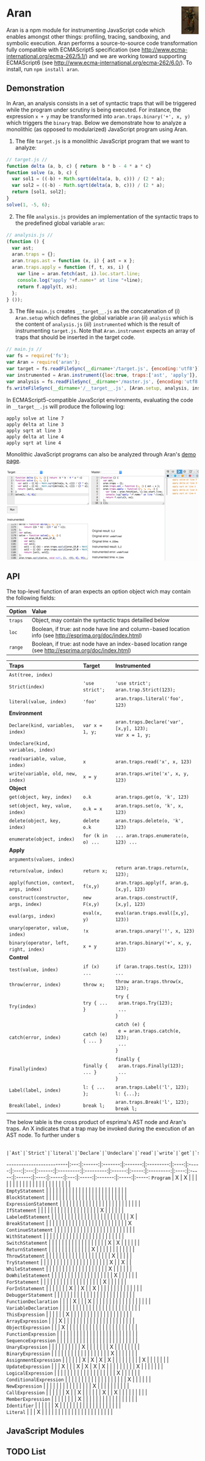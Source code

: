 # Aran <img src="aran.png" align="right" alt="aran-logo" title="Aran Linvail"/>

Aran is a npm module for instrumenting JavaScript code which enables amongst other things: profiling, tracing, sandboxing, and symbolic execution. Aran performs a source-to-source code transformation fully compatible with ECMAScript5 specification (see http://www.ecma-international.org/ecma-262/5.1/) and we are working toward supporting ECMAScript6 (see http://www.ecma-international.org/ecma-262/6.0/). To install, run `npm install aran`.

## Demonstration

In Aran, an analysis consists in a set of syntactic traps that will be triggered while the program under scrutiny is being executed.
For instance, the expression `x + y` may be transformed into `aran.traps.binary('+', x, y)` which triggers the `binary` trap.
Below we demonstrate how to analyze a monolithic (as opposed to modularized) JavaScript program using Aran.

1. The file `target.js` is a monolithic JavaScript program that we want to analyze:

  ```javascript
  // target.js //
  function delta (a, b, c) { return  b * b - 4 * a * c}
  function solve (a, b, c) {
    var sol1 = ((-b) + Math.sqrt(delta(a, b, c))) / (2 * a);
    var sol2 = ((-b) - Math.sqrt(delta(a, b, c))) / (2 * a);
    return [sol1, sol2];
  }
  solve(1, -5, 6);
  ```

2. The file `analysis.js` provides an implementation of the syntactic traps to the predefined global variable `aran`:

  ```javascript
  // analysis.js //
  (function () {
    var ast;
    aran.traps = {};
    aran.traps.ast = function (x, i) { ast = x };
    aran.traps.apply = function (f, t, xs, i) {
      var line = aran.fetch(ast, i).loc.start.line;
      console.log("apply "+f.name+" at line "+line);
      return f.apply(t, xs);
    };
  } ());
  ```

3. The file `main.js` creates `__target__.js` as the concatenation of (*i*) `Aran.setup` which defines the global variable `aran` (*ii*) `analysis` which is the content of `analysis.js` (*iii*) `instrumented` which is the result of instrumenting `target.js`. Note that `Aran.instrument` expects an array of traps that should be inserted in the target code.

  ```javascript
  // main.js //
  var fs = require('fs');
  var Aran = require('aran');
  var target = fs.readFileSync(__dirname+'/target.js', {encoding:'utf8'});
  var instrumented = Aran.instrument({loc:true, traps:['ast', 'apply']}, target);
  var analysis = fs.readFileSync(__dirname+'/master.js', {encoding:'utf8'});
  fs.writeFileSync(__dirname+'/__target__.js', [Aran.setup, analysis, instrumented].join('\n'));
  ```

In ECMAScript5-compatible JavaScript environments, evaluating the code in `__target__.js` will produce the following log: 

```
apply solve at line 7
apply delta at line 3
apply sqrt at line 3
apply delta at line 4
apply sqrt at line 4
```

Monolithic JavaScript programs can also be analyzed through Aran's [demo page](http://rawgit.com/lachrist/aran/master/glitterdust/demo.html).

<img src="demo.png" align="center" alt="demo-screenshot" title="Aran's demonstration page"/>

## API

The top-level function of aran expects an option object wich may contain the following fields:

Option  | Value
:-------|:----------------
`traps` | Object, may contain the syntactic traps detailled below
`loc`   | Boolean, if true: ast node have line and column-based location info (see http://esprima.org/doc/index.html)
`range` | Boolean, if true: ast node have an index-based location range (see http://esprima.org/doc/index.html)

Traps                                        | Target              | Instrumented
:--------------------------------------------|:--------------------|:------------------------------------------------------
`Ast(tree, index)`                           |                     |
`Strict(index)`                              | `'use strict';`     | `'use strict';`<br>`aran.trap.Strict(123);`
`literal(value, index)`                      | `'foo'`             | `aran.traps.literal('foo', 123)`
**Environment**                              |                     |
`Declare(kind, variables, index)`            | `var x = 1, y;`     | `aran.traps.Declare('var', [x,y], 123);`<br>`var x = 1, y;`
`Undeclare(kind, variables, index)`          |                     |
`read(variable, value, index)`               | `x`                 | `aran.traps.read('x', x, 123)` |
`write(variable, old, new, index)`           | `x = y`             | `aran.traps.write('x', x, y, 123)`
**Object**                                   |                     |
`get(object, key, index)`                    | `o.k`               | `aran.traps.get(o, 'k', 123)` 
`set(object, key, value, index)`             | `o.k = x`           | `aran.traps.set(o, 'k', x, 123)`
`delete(object, key, index)`                 | `delete o.k`        | `aran.traps.delete(o, 'k', 123)`
`enumerate(object, index)`                   | `for (k in o) ...`  | `... aran.traps.enumerate(o, 123) ...`
**Apply**                                    |                     |
`arguments(values, index)`                   |                     |
`return(value, index)`                       | `return x;`         | `return aran.traps.return(x, 123);`
`apply(function, context, args, index)`      | `f(x,y)`            | `aran.traps.apply(f, aran.g, [x,y], 123)`
`construct(constructor, args, index)`        | `new F(x,y)`        | `aran.traps.construct(F, [x,y], 123)`
`eval(args, index)`                          | `eval(x, y)`        | `eval(aran.traps.eval([x,y], 123))`
`unary(operator, value, index)`              | `!x`                | `aran.traps.unary('!', x, 123)`
`binary(operator, left, right, index)`       | `x + y`             | `aran.traps.binary('+', x, y, 123)`
**Control**                                  |                     |
`test(value, index)`                         | `if (x) ...`        | `if (aran.traps.test(x, 123)) ...`
`throw(error, index)`                        | `throw x;`          | `throw aran.traps.throw(x, 123);`
`Try(index)`                                 | `try { ... }`       | `try { `<br>&nbsp;&nbsp;`aran.traps.Try(123);`<br>&nbsp;&nbsp;`...`<br>`}`
`catch(error, index)`                        | `catch (e) { ... }` | `catch (e) { `<br>&nbsp;&nbsp;`e = aran.traps.catch(e, 123);`<br>&nbsp;&nbsp;`...`<br>`}`
`Finally(index)`                             | `finally { ... }`   | `finally { `<br>&nbsp;&nbsp;`aran.traps.Finally(123);`<br>&nbsp;&nbsp;`...`<br>`}`
`Label(label, index)`                        | `l: { ... };`       | `aran.traps.Label('l', 123);`<br>`l: {...};`
`Break(label, index)`                        | `break l;`          | `aran.traps.Break('l', 123);`<br>`break l;`

The below table is the cross product of esprima's AST node and Aran's traps.
An X indicates that a trap may be invoked during the execution of an AST node.
To further under s



                         |`Ast`|`Strict`|`literal`|`Declare`|`Undeclare`|`read`|`write`|`get`|`set`|`delete`|`enumerate`|`arguments`|`return`|`apply`|`construct`|`eval`|`unary`|`binary`|`test`|`throw`|`Try`|`catch`|`Finally`|`Label`|`Break`
-------------------------|:---:|:------:|:-------:|:-------:|:---------:|:----:|:-----:|:---:|:---:|:------:|:---------:|:---------:|:------:|:-----:|:---------:|:----:|:-----:|:------:|:----:|:-----:|:---:|:-----:|:-------:|:-----:|:-----:
`Program`                | X   | X      |         |         |           |      |       |     |     |        |           |           |        |       |           |      |       |        |      |       |     |       |         |       |       
`EmptyStatement`         |     |        |         |         |           |      |       |     |     |        |           |           |        |       |           |      |       |        |      |       |     |       |         |       |       
`BlockStatement`         |     |        |         |         |           |      |       |     |     |        |           |           |        |       |           |      |       |        |      |       |     |       |         |       |       
`ExpressionStatement`    |     |        |         |         |           |      |       |     |     |        |           |           |        |       |           |      |       |        |      |       |     |       |         |       |       
`IfStatement`            |     |        |         |         |           |      |       |     |     |        |           |           |        |       |           |      |       |        | X    |       |     |       |         |       |       
`LabeledStatement`       |     |        |         |         |           |      |       |     |     |        |           |           |        |       |           |      |       |        |      |       |     |       |         | X     |       
`BreakStatement`         |     |        |         |         |           |      |       |     |     |        |           |           |        |       |           |      |       |        |      |       |     |       |         |       | X     
`ContinueStatement`      |     |        |         |         |           |      |       |     |     |        |           |           |        |       |           |      |       |        |      |       |     |       |         |       |       
`WithStatement`          |     |        |         |         |           |      |       |     |     |        |           |           |        |       |           |      |       |        |      |       |     |       |         |       |       
`SwitchStatement`        |     |        |         |         |           |      |       |     |     |        |           |           |        |       |           |      |       | X      | X    |       |     |       |         |       |       
`ReturnStatement`        |     |        |         |         |           |      |       |     |     |        |           |           | X      |       |           |      |       |        |      |       |     |       |         |       |       
`ThrowStatement`         |     |        |         |         |           |      |       |     |     |        |           |           |        |       |           |      |       |        |      | X     |     |       |         |       |       
`TryStatement`           |     |        |         |         |           |      |       |     |     |        |           |           |        |       |           |      |       |        |      |       | X   |       | X       |       |       
`WhileStatement`         |     |        |         |         |           |      |       |     |     |        |           |           |        |       |           |      |       |        | X    |       |     |       |         |       |       
`DoWhileStatement`       |     |        |         |         |           |      |       |     |     |        |           |           |        |       |           |      |       |        | X    |       |     |       |         |       |       
`ForStatement`           |     |        |         |         |           |      |       |     |     |        |           |           |        |       |           |      |       |        | X    |       |     |       |         |       |       
`ForInStatement`         |     |        |         |         |           |      | X     |     | X   |        | X         |           |        |       |           |      |       |        |      |       |     |       |         |       |       
`DebuggerStatement`      |     |        |         |         |           |      |       |     |     |        |           |           |        |       |           |      |       |        |      |       |     |       |         |       |       
`FunctionDeclaration`    |     |        |         | X       |           |      | X     |     |     |        |           |           |        |       |           |      |       |        |      |       |     |       |         |       |       
`VariableDeclaration`    |     |        |         |         |           |      |       |     |     |        |           |           |        |       |           |      |       |        |      |       |     |       |         |       |       
`ThisExpression`         |     |        |         |         |           | X    |       |     |     |        |           |           |        |       |           |      |       |        |      |       |     |       |         |       |       
`ArrayExpression`        |     |        | X       |         |           |      |       |     |     |        |           |           |        |       |           |      |       |        |      |       |     |       |         |       |       
`ObjectExpression`       |     |        | X       |         |           |      |       |     |     |        |           |           |        |       |           |      |       |        |      |       |     |       |         |       |       
`FunctionExpression`     |     |        |         |         |           |      |       |     |     |        |           |           |        |       |           |      |       |        |      |       |     |       |         |       |       
`SequenceExpression`     |     |        |         |         |           |      |       |     |     |        |           |           |        |       |           |      |       |        |      |       |     |       |         |       |       
`UnaryExpression`        |     |        |         |         |           |      |       |     |     | X      |           |           |        |       |           |      | X     |        |      |       |     |       |         |       |       
`BinaryExpression`       |     |        |         |         |           |      |       |     |     |        |           |           |        |       |           |      |       | X      |      |       |     |       |         |       |       
`AssignmentExpression`   |     |        |         |         |           | X    | X     | X   | X   |        |           |           |        |       |           |      |       | X      |      |       |     |       |         |       |       
`UpdateExpression`       |     |        | X       |         |           | X    | X     | X   | X   |        |           |           |        |       |           |      |       | X      |      |       |     |       |         |       |       
`LogicalExpression`      |     |        |         |         |           |      |       |     |     |        |           |           |        |       |           |      |       |        | X    |       |     |       |         |       |       
`ConditionalExpression`  |     |        |         |         |           |      |       |     |     |        |           |           |        |       |           |      |       |        | X    |       |     |       |         |       |       
`NewExpression`          |     |        |         |         |           |      |       |     |     |        |           |           |        |       | X         |      |       |        |      |       |     |       |         |       |       
`CallExpression`         |     |        |         |         |           | X    |       | X   |     |        |           |           |        | X     |           | X    |       |        |      |       |     |       |         |       |       
`MemberExpression`       |     |        |         |         |           |      |       | X   |     |        |           |           |        |       |           |      |       |        |      |       |     |       |         |       |       
`Identifier`             |     |        |         |         |           | X    |       |     |     |        |           |           |        |       |           |      |       |        |      |       |     |       |         |       |       
`Literal`                |     |        | X       |         |           |      |       |     |     |        |           |           |        |       |           |      |       |        |      |       |     |       |         |       |       


## JavaScript Modules



## TODO List